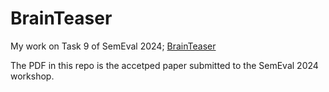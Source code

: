 # BrainTeaser
My work on Task 9 of SemEval 2024; [BrainTeaser](https://brainteasersem.github.io/)

The PDF in this repo is the accetped paper submitted to the SemEval 2024 workshop.
